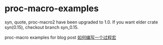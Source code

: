 # proc-macro-examples
syn, quote, proc-macro2 have been upgraded to 1.0. If you want elder crate syn(0.15), checkout branch syn_0.15.

proc-macro examples for blog post [如何编写一个过程宏](https://dengjianping.github.io/2019/02/28/%E5%A6%82%E4%BD%95%E7%BC%96%E5%86%99%E4%B8%80%E4%B8%AA%E8%BF%87%E7%A8%8B%E5%AE%8F(proc-macro).html)
